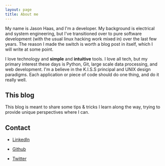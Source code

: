 ```yaml
---
layout: page
title: About me 
---
```


My name is Jason Haas, and I'm a developer.  My background is electrical and system engineering, but I've transitioned over to pure software development (with the usual linux hacking work mixed in) over the last few years.  The reason I made the switch is worth a blog post in itself, which I will write at some point.

I love technology and **simple** and **intuitive** tools.  I love all tech, but my primary interest these days is Python, Git, large scale data processing, and web development.  I'm a believe in the K.I.S.S principal and UNIX design paradigms.  Each application or piece of code should do one thing, and do it really well.

## This blog

This blog is meant to share some tips & tricks I learn along the way, trying to provide unique perspectives where I can.

## Contact

<!-- ![Alt Text]({filename}/images/In-2CRev-66px-TM.png) -->
- [LinkedIn](https://linkedin.com/in/jasonrhaas)

<!-- ![Alt Text]({filename}/images/GitHub-Mark-64px.png) -->
- [Github](http://github.com/jasonrhaas)

<!-- ![Alt Text]({filename}/images/TwitterLogo.png) -->
- [Twitter](http://twitter.com/jasonrhaas)

